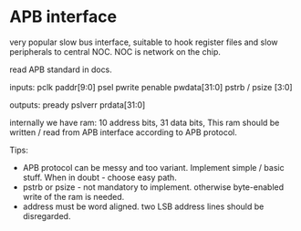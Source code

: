 
# APB interface

very popular slow bus interface,  suitable to hook register files and slow peripherals to central NOC.
NOC is network on the chip.

read APB standard in docs.

inputs:
    pclk
    paddr[9:0]
    psel
    pwrite
    penable
    pwdata[31:0]
    pstrb / psize  [3:0]

outputs:
    pready
    pslverr
    prdata[31:0]


internally we have ram:  10 address bits, 31 data bits,
This ram should be written / read from APB interface according to APB protocol.

Tips:

- APB protocol can be messy and too variant. Implement simple / basic stuff. When in doubt - choose easy path.
- pstrb or psize - not mandatory to implement. otherwise byte-enabled write of the ram is needed.
- address must be word aligned. two LSB address lines should be disregarded.

